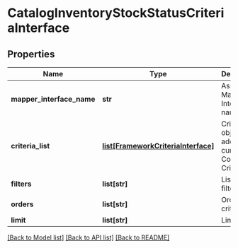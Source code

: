 # CatalogInventoryStockStatusCriteriaInterface

## Properties
Name | Type | Description | Notes
------------ | ------------- | ------------- | -------------
**mapper_interface_name** | **str** | Associated Mapper Interface name | 
**criteria_list** | [**list[FrameworkCriteriaInterface]**](FrameworkCriteriaInterface.md) | Criteria objects added to current Composite Criteria | 
**filters** | **list[str]** | List of filters | 
**orders** | **list[str]** | Ordering criteria | 
**limit** | **list[str]** | Limit | 

[[Back to Model list]](../README.md#documentation-for-models) [[Back to API list]](../README.md#documentation-for-api-endpoints) [[Back to README]](../README.md)


